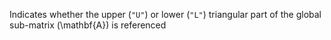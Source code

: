 Indicates whether the upper (`"U"`) or lower (`"L"`) triangular part of the global sub-matrix \(\mathbf{A}\) is referenced
